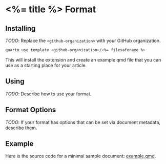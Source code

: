 # <%= title %> Format

## Installing

*TODO*: Replace the `<github-organization>` with your GitHub organization.

```bash
quarto use template <github-organization>/<%= filesafename %>
```

This will install the extension and create an example qmd file that you can use as a starting place for your article.

## Using

*TODO*: Describe how to use your format.

## Format Options

*TODO*: If your format has options that can be set via document metadata, describe them.

## Example

Here is the source code for a minimal sample document: [example.qmd](example.qmd).
